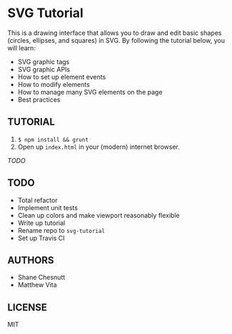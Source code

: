 # SVG Tutorial

This is a drawing interface that allows you to draw and edit basic shapes (circles, ellipses, and squares) in SVG. By following the tutorial below, you will learn:

- SVG graphic tags
- SVG graphic APIs
- How to set up element events
- How to modify elements
- How to manage many SVG elements on the page
- Best practices

## TUTORIAL

1. `$ npm install && grunt`
2. Open up `index.html` in your (modern) internet browser.

_TODO_

## TODO

- Total refactor
- Implement unit tests
- Clean up colors and make viewport reasonably flexible
- Write up tutorial
- Rename repo to `svg-tutorial`
- Set up Travis CI

## AUTHORS

- Shane Chesnutt
- Matthew Vita

## LICENSE

MIT
